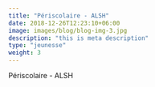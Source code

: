 ```yaml
---
title: "Périscolaire - ALSH"
date: 2018-12-26T12:23:10+06:00
image: images/blog/blog-img-3.jpg
description: "this is meta description"
type: "jeunesse"
weight: 3
---
```


Périscolaire - ALSH
